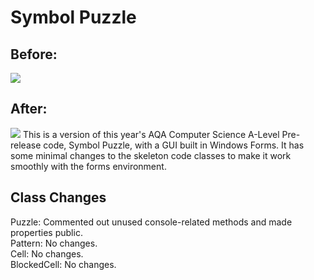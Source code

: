 # Symbol Puzzle

## Before:
<html><img src="https://i.imgur.com/W0bOdSB.png" /img></html>

## After:
<html><img src="https://i.imgur.com/x1iBsGD.png" /img></html>
This is a version of this year's AQA Computer Science A-Level Pre-release code, Symbol Puzzle, with a GUI built in Windows Forms. It has some minimal changes to the skeleton code classes to make it work smoothly with the forms environment.</br>

## Class Changes
Puzzle: Commented out unused console-related methods and made properties public.</br>
Pattern: No changes.</br>
Cell: No changes.</br>
BlockedCell: No changes.

